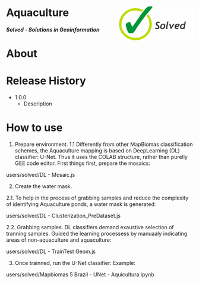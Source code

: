 <div class="fluid-row" id="header">
    <div id="column">
        <div class = "blocks">
            <img src='./misc/solved-logo.jpeg' height='auto' width='200' align='right'>
        </div>
    </div>
    <h1 class="title toc-ignore">Aquaculture</h1>
    <h4 class="author"><em>Solved - Solutions in Geoinformation</em></h4>
</div>

# About

# Release History

* 1.0.0
    * Description

# How to use
1. Prepare environment.
1.1 Differently from other MapBiomas classification schemes, the Aquaculture mapping is based on DeepLearning (DL) classifier: U-Net. Thus it uses the COLAB structure, rather than purelly GEE code editor. First things first, prepare the mosaics:

users/solved/DL - Mosaic.js

2. Create the water mask.

2.1. To help in the process of grabbing samples and reduce the complexity of identifying Aquaculture ponds, a water mask is generated:

users/solved/DL - Clusterization_PreDataset.js

2.2. Grabbing samples. DL classifiers demand exaustive selection of tranning samples. Guided the learning processess by manuaaly indicating areas of non-aquaculture and aquaculture:

users/solved/DL - TrainTest Geom.js

3. Once trainned, run the U-Net classifier:
Example:

users/solved/Mapbiomas 5 Brazil - UNet - Aquicultura.ipynb


